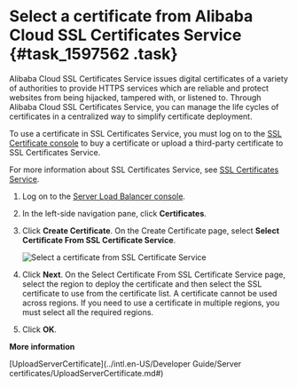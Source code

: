 # Select a certificate from Alibaba Cloud SSL Certificates Service {#task_1597562 .task}

Alibaba Cloud SSL Certificates Service issues digital certificates of a variety of authorities to provide HTTPS services which are reliable and protect websites from being hijacked, tampered with, or listened to. Through Alibaba Cloud SSL Certificates Service, you can manage the life cycles of certificates in a centralized way to simplify certificate deployment.

To use a certificate in SSL Certificates Service, you must log on to the [SSL Certificate console](https://yundun.console.aliyun.com/?spm=5176.2020520001.106.d20cas.3c474bd31n23aP&p=cas#/cas/home) to buy a certificate or upload a third-party certificate to SSL Certificates Service.

For more information about SSL Certificates Service, see [SSL Certificates Service](https://www.aliyun.com/product/cas?spm=5176.8142029.security.5.3dbd6d3ezWmWrn).

1.  Log on to the [Server Load Balancer console](https://slb.console.aliyun.com/slb). 
2.  In the left-side navigation pane, click **Certificates**.
3.  Click **Create Certificate**. On the Create Certificate page, select **Select Certificate From SSL Certificate Service**. 

    ![Select a certificate from SSL Certificate Service](http://static-aliyun-doc.oss-cn-hangzhou.aliyuncs.com/assets/img/21331/156595046011881_en-US.png)

4.  Click **Next**. On the Select Certificate From SSL Certificate Service page, select the region to deploy the certificate and then select the SSL certificate to use from the certificate list. A certificate cannot be used across regions. If you need to use a certificate in multiple regions, you must select all the required regions.
5.  Click **OK**.

**More information**  


[UploadServerCertificate](../intl.en-US/Developer Guide/Server certificates/UploadServerCertificate.md#)

